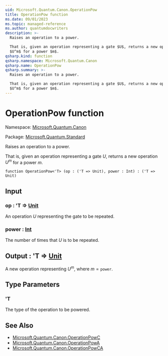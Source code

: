 ```yaml
---
uid: Microsoft.Quantum.Canon.OperationPow
title: OperationPow function
ms.date: 09/01/2023
ms.topic: managed-reference
ms.author: quantumdocwriters
description: >-
  Raises an operation to a power.

  That is, given an operation representing a gate $U$, returns a new operation
  $U^m$ for a power $m$.
qsharp.kind: function
qsharp.namespace: Microsoft.Quantum.Canon
qsharp.name: OperationPow
qsharp.summary: >-
  Raises an operation to a power.

  That is, given an operation representing a gate $U$, returns a new operation
  $U^m$ for a power $m$.
---
```


# OperationPow function

Namespace: [Microsoft.Quantum.Canon](xref:Microsoft.Quantum.Canon)

Package: [Microsoft.Quantum.Standard](https://nuget.org/packages/Microsoft.Quantum.Standard)


Raises an operation to a power.That is, given an operation representing a gate $U$, returns a new operation$U^m$ for a power $m$.

```qsharp
function OperationPow<'T> (op : ('T => Unit), power : Int) : ('T => Unit)
```


## Input

### op : 'T => [Unit](xref:microsoft.quantum.qsharp.valueliterals#unit-literal) 

An operation $U$ representing the gate to be repeated.


### power : [Int](xref:microsoft.quantum.qsharp.valueliterals#int-literals)

The number of times that $U$ is to be repeated.



## Output : 'T => [Unit](xref:microsoft.quantum.qsharp.valueliterals#unit-literal) 

A new operation representing $U^m$, where $m = \texttt{power}$.

## Type Parameters

### 'T

The type of the operation to be powered.

## See Also

- [Microsoft.Quantum.Canon.OperationPowC](xref:Microsoft.Quantum.Canon.OperationPowC)
- [Microsoft.Quantum.Canon.OperationPowA](xref:Microsoft.Quantum.Canon.OperationPowA)
- [Microsoft.Quantum.Canon.OperationPowCA](xref:Microsoft.Quantum.Canon.OperationPowCA)